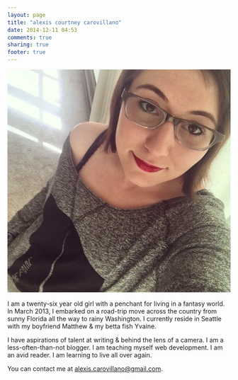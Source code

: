 ```yaml
---
layout: page
title: "alexis courtney carovillano"
date: 2014-12-11 04:53
comments: true
sharing: true
footer: true
---
```


![](/images/alexis.jpg)



I am a twenty-six year old girl with a penchant for living in a fantasy world. In March 2013, I embarked on a road-trip move across the country from sunny Florida all the way to rainy Washington. I currently reside in Seattle with my boyfriend Matthew & my betta fish Yvaine.

I have aspirations of talent at writing & behind the lens of a camera. I am a less-often-than-not blogger. I am teaching myself web development. I am an avid reader. I am learning to live all over again.

You can contact me at alexis.carovillano@gmail.com.
